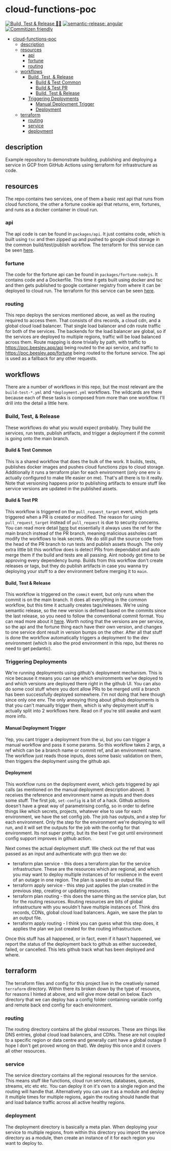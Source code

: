 # cloud-functions-poc
[![Build, Test & Release 🧪🚀](https://github.com/bbeesley/cloud-functions-poc/actions/workflows/build-test-on-push.yml/badge.svg)](https://github.com/bbeesley/cloud-functions-poc/actions/workflows/build-test-on-push.yml) [![semantic-release: angular](https://img.shields.io/badge/semantic--release-angular-e10079?logo=semantic-release)](https://github.com/semantic-release/semantic-release) [![Commitizen friendly](https://img.shields.io/badge/commitizen-friendly-brightgreen.svg)](http://commitizen.github.io/cz-cli/)

- [cloud-functions-poc](#cloud-functions-poc)
  - [description](#description)
  - [resources](#resources)
    - [api](#api)
    - [fortune](#fortune)
    - [routing](#routing)
  - [workflows](#workflows)
    - [Build, Test, \& Release](#build-test--release)
      - [Build \& Test Common](#build--test-common)
      - [Build \& Test PR](#build--test-pr)
      - [Build, Test \& Release](#build-test--release-1)
    - [Triggering Deployments](#triggering-deployments)
      - [Manual Deployment Trigger](#manual-deployment-trigger)
      - [Deployment](#deployment)
  - [terraform](#terraform)
    - [routing](#routing-1)
    - [service](#service)
    - [deployment](#deployment-1)

## description

Example repository to demonstrate building, publishing and deploying a service in GCP from GitHub Actions using terraform for infrastructure as code.

## resources

The repo contains two services, one of them a basic rest api that runs from cloud functions, the other a fortune cookie api that returns, erm, fortunes, and runs as a docker container in cloud run.

### api

The api code is can be found in `packages/api`. It just contains code, which is built using `tsc` and then zipped up and pushed to google cloud storage in the common build/test/publish workflow. The terraform for this service can be seen [here](terraform/service/api.tf).

### fortune

The code for the fortune api can be found in `packages/fortune-nodejs`. It contains code and a Dockerfile. This time it gets built using docker and tsc and then gets published to google container registry from where it can be deployed to cloud run. The terraform for this service can be seen [here](terraform/service/api.tf).

### routing

This repo deploys the services mentioned above, as well as the routing required to access them. That consists of dns records, a cloud cdn, and a global cloud load balancer. That single load balancer and cdn route traffic for both of the services. The backends for the load balancer are global, so if the services are deployed to multiple regions, traffic will be load balanced across them. Route mapping is done trivially by path, with traffic to https://poc.beesley.app/api being routed to the api service, and traffic to https://poc.beesley.app/fortune being routed to the fortune service. The api is used as a fallback for any other requests.

## workflows

There are a number of workflows in this repo, but the most relevant are the `build-test-*.yml` and `*deployment.yml` workflows. The wildcards are there because each of these tasks is composed from more than one workflow. I'll drill into the detail a little here.

### Build, Test, & Release

These workflows do what you would expect probably. They build the services, run tests, publish artifacts, and trigger a deployment if the commit is going onto the main branch.

#### Build & Test Common

This is a shared workflow that does the bulk of the work. It builds, tests, publishes docker images and pushes cloud functions zips to cloud storage. Additionally it runs a terraform plan for each environment (only one env is actually configured to make life easier on me). That's all there is to it really. Note that versioning happens prior to publishing artifacts to ensure stuff like service versions are updated in the published assets.

#### Build & Test PR

This workflow is triggered on the `pull_request_target` event, which gets triggered when a PR is created or modified. The reason for using `pull_request_target` instead of `pull_request` is due to security concerns. You can read more detail [here](https://securitylab.github.com/research/github-actions-preventing-pwn-requests/) but essentially it always uses the ref for the main branch instead of the PR branch, meaning malicious assholes cant modify the workflows to leak secrets. We do still pull the source code from the head of the PR branch to run tests and publish assets though. The only extra little bit this workflow does is detect PRs from dependabot and auto merge them if the build and tests are all passing. Aint nobody got time to be approving every dependency bump. Builds from this workflow don't create releases or tags, but they do publish artifacts in case you wanna try deploying your stuff to a dev environment before merging it to `main`.

#### Build, Test & Release

This workflow is triggered on the `commit` event, but only runs when the commit is on the main branch. It does all everything in the common workflow, but this time it actually creates tags/releases. We're using semantic release, so the new version is defined based on the commits since the last release, so you need to follow the conventional commit format. You can read more about it [here](https://github.com/semantic-release/semantic-release). Worth noting that the versions are per service, so the api and the fortune thing each have their own version, and changes to one service dont result in version bumps on the other. After all that stuff is done the workflow automatically triggers a deployment to the dev environment (which is also the prod environment in this repo, but theres no need to get pedantic).

### Triggering Deployments

We're running deployments using github's deployment mechanism. This is nice because it means you can see which environments we've deployed to and which versions are deployed there right in the github UI. You can also do some cool stuff where you dont allow PRs to be merged until a branch has been successfully deployed somewhere. I'm not doing that here though since only one env. The only annoying thing about github deployments is that you can't manually trigger them, which is why deployment stuff is actually split into 2 workflows here. Read on if you're still awake and want more info.

#### Manual Deployment Trigger

Yep, you cant trigger a deployment from the ui, but you can trigger a manual workflow and pass it some params. So this workflow takes 2 args, a ref which can be a branch name or commit ref, and an environment name. The workflow just reads those inputs, does some basic validation on them, then triggers the deployment using the github api.

#### Deployment

This workflow runs on the deployment event, which gets triggered by api calls (as mentioned on the manual deployment description above). It receives the reference and environment name as inputs and then does some stuff. The first job, `set-config` is a bit of a hack. Github actions doesn't have a great way of parametrising config, so in order to define things like which secrets, projects, whatever else to use for each environment, we have the set config job. The job has outputs, and a step for each environment. Only the step for the environment we're deploying to will run, and it will set the outputs for the job with the config for that environment. Its not super pretty, but its the best I've got until environment config support improves in github action.

Next comes the actual deployment stuff. We check out the ref that was passed as an input and authenticate with gcp then we do:

* terraform plan service - this does a terraform plan for the service infrastructure. These are the resources which are regional, and which you may want to deploy multiple instances of for resilience in the event of an outage in one region. The plan is saved to an output file.
* terraform apply service - this step just applies the plan created in the previous step, creating or updating resources.
* terraform plan routing - this does the same thing as the service plan, but for the routing resources. Routing resources are bits of global infrastructure with you wouldn't have multiple instances of. Think dns records, CDNs, global cloud load balancers. Again, we save the plan to an output file.
* terraform apply routing - I think you can guess what this step does, it applies the plan we just created for the routing infrastructure.

Once this stuff has all happened, or in fact, even if it hasn't happened, we report the status of the deployment back to github as either succeeded, failed, or cancelled. This lets github track what has been deployed and where.

## terraform

The terraform files and config for this project live in the creatively named `terraform` directory. Within there its broken down by the type of resource, for reasons I hinted at above, and will give more detail on below. Each directory that we can deploy has a config folder containing variable config and remote back end config for each environment.

### routing

The routing directory contains all the global resources. These are things like DNS entries, global cloud load balancers, and CDNs. These are not coupled to a specific region or data centre and generally cant have a global outage (I hope I don't get proved wrong on that). We deploy this once and it covers all other resources.

### service

The service directory contains all the regional resources for the service. This means stuff like functions, cloud run services, databases, queues, streams, etc etc etc. You can deploy it on it's own to a single region and the routing will handle that. Alternatively you can use it as a module and deploy it multiple times for multiple regions, again the routing should handle that and load balance traffic across all active healthy regions.

### deployment

The deployment directory is basically a meta plan. When deploying your service to multiple regions, from within this directory you import the service directory as a module, then create an instance of it for each region you want to deploy to.
